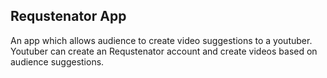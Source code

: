 
## Requstenator App
An app which allows audience to create video suggestions to a youtuber. Youtuber can create an Requstenator account and create videos based on audience suggestions.
